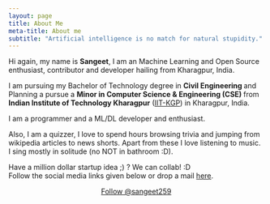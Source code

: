 ```yaml
---
layout: page
title: About Me
meta-title: About me
subtitle: "Artificial intelligence is no match for natural stupidity."
---
```


<div id="aboutme-section">

<p class="about-text">
<span class="fa fa-briefcase about-icon"></span>
  Hi again, my name is <strong>Sangeet</strong>, I am an Machine Learning and Open Source enthusiast, contributor and developer hailing from Kharagpur, India.
</p>

<p class="about-text">
<span class="fa fa-graduation-cap about-icon"></span>
I am pursuing my Bachelor of Technology degree in <strong>Civil Engineering </strong>and Planning a pursue a <strong>Minor in Computer Science & Engineering (CSE) </strong> from <strong>Indian Institute of Technology Kharagpur</strong>  (<a target="_blank" href="http://www.iitkgp.ac.in/">IIT-KGP</a>) in Kharagpur, India.
</p>

<p class="about-text">
<span class="fa fa-code about-icon"></span>
I am a programmer and a ML/DL developer and enthusiast.
</p>

<p class="about-text">
<span class="fa fa-heart about-icon"></span>
Also, I am a quizzer, I love to spend hours browsing trivia and jumping from wikipedia articles to news shorts. Apart from these I love listening to music. I sing mostly in solitude (no NOT in bathroom :D).
</p>

<p class="about-text">
<span class="fa fa-envelope about-icon"></span>
Have a million dollar startup idea ;) ? We can collab! :D<br> Follow the social media links given below or drop a mail <a target="_blank" href="mailto:mail2sangeetmishra@gmail.com">here</a>.
</p>


<center>
	<a href="https://twitter.com/sangeet259" class="twitter-follow-button" data-size="large" data-show-count="false">Follow @sangeet259</a>
	<script async src="//platform.twitter.com/widgets.js" charset="utf-8"></script>
</center>
<br>